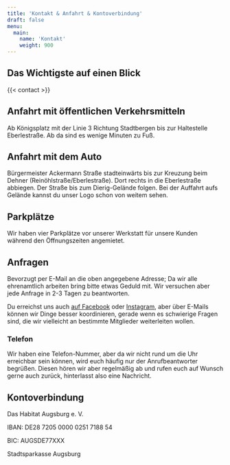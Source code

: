 ```yaml
---
title: 'Kontakt & Anfahrt & Kontoverbindung'
draft: false
menu:
  main:
    name: 'Kontakt'
    weight: 900
---
```


## Das Wichtigste auf einen Blick

{{< contact >}}

## Anfahrt mit öffentlichen Verkehrsmitteln

Ab Königsplatz mit der Linie 3 Richtung Stadtbergen bis zur Haltestelle Eberlestraße. Ab da sind es wenige Minuten zu Fuß.

## Anfahrt mit dem Auto

Bürgermeister Ackermann Straße stadteinwärts bis zur Kreuzung beim Dehner (Reinöhlstraße/Eberlestraße). Dort rechts in die Eberlestraße abbiegen. Der Straße bis zum Dierig-Gelände folgen. Bei der Auffahrt aufs Gelände kannst du unser Logo schon von weitem sehen.

## Parkplätze

Wir haben vier Parkplätze vor unserer Werkstatt für unsere Kunden während den Öffnungszeiten angemietet.

## Anfragen

Bevorzugt per E-Mail an die oben angegebene Adresse; Da wir alle ehrenamtlich arbeiten bring bitte etwas Geduld mit. Wir versuchen aber jede Anfrage in 2-3 Tagen zu beantworten.

Du erreichst uns auch [auf Facebook](https://www.facebook.com/habitataugsburg/) oder [Instagram](https://www.instagram.com/das_habitat_augsburg/), aber über E-Mails können wir Dinge besser koordinieren, gerade wenn es schwierige Fragen sind, die wir vielleicht an bestimmte Mitglieder weiterleiten wollen.

### Telefon

Wir haben eine Telefon-Nummer, aber da wir nicht rund um die Uhr erreichbar sein können, wird euch häufig nur der Anrufbeantworter begrüßen. Diesen hören wir aber regelmäßig ab und rufen euch auf Wunsch gerne auch zurück, hinterlasst also eine Nachricht.

## Kontoverbindung

Das Habitat Augsburg e. V.

IBAN: DE28 7205 0000 0251 7188 54

BIC: AUGSDE77XXX

Stadtsparkasse Augsburg

